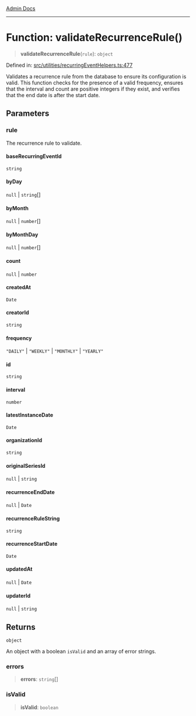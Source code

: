 [Admin Docs](/)

***

# Function: validateRecurrenceRule()

> **validateRecurrenceRule**(`rule`): `object`

Defined in: [src/utilities/recurringEventHelpers.ts:477](https://github.com/Sourya07/talawa-api/blob/4e4298c85a0d2c28affa824f2aab7ec32b5f3ac5/src/utilities/recurringEventHelpers.ts#L477)

Validates a recurrence rule from the database to ensure its configuration is valid.
This function checks for the presence of a valid frequency, ensures that the interval
and count are positive integers if they exist, and verifies that the end date is
after the start date.

## Parameters

### rule

The recurrence rule to validate.

#### baseRecurringEventId

`string`

#### byDay

`null` \| `string`[]

#### byMonth

`null` \| `number`[]

#### byMonthDay

`null` \| `number`[]

#### count

`null` \| `number`

#### createdAt

`Date`

#### creatorId

`string`

#### frequency

`"DAILY"` \| `"WEEKLY"` \| `"MONTHLY"` \| `"YEARLY"`

#### id

`string`

#### interval

`number`

#### latestInstanceDate

`Date`

#### organizationId

`string`

#### originalSeriesId

`null` \| `string`

#### recurrenceEndDate

`null` \| `Date`

#### recurrenceRuleString

`string`

#### recurrenceStartDate

`Date`

#### updatedAt

`null` \| `Date`

#### updaterId

`null` \| `string`

## Returns

`object`

An object with a boolean `isValid` and an array of error strings.

### errors

> **errors**: `string`[]

### isValid

> **isValid**: `boolean`

